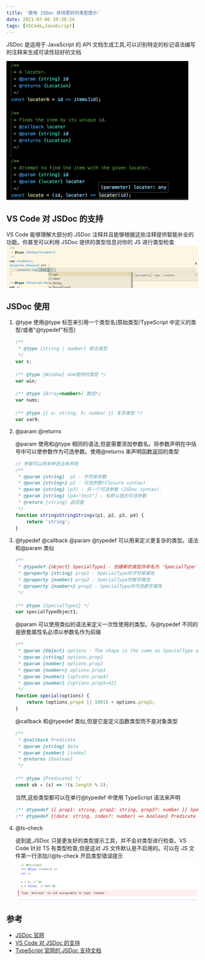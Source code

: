 ```yaml
---
title: '使用 JSDoc 获得更好的类型提示'
date: 2021-07-06 10:30:24
tags: [VSCode,JavaScript]
---
```



JSDoc 是适用于 JavaScript 的 API 文档生成工具,可以识别特定的标记语法编写的注释来生成可读性较好的文档

![](/img/1644201796767.png)

## VS Code 对 JSDoc 的支持

VS Code 能够理解大部分的 JSDoc 注释并且能够根据这些注释提供智能补全的功能。你甚至可以利用 JSDoc 提供的类型信息对你的 JS 进行类型检查
![](/img/1644201816782.png)

## JSDoc 使用

1. @type
   使用@type 标签来引用一个类型名(原始类型/TypeScript 中定义的类型/或者"@typedef"标签)

    ```js
    /**
     * @type {string | number} 联合类型
     */
    var s;

    /** @type {Window} dom提供的类型 */
    var win;

    /** @type {Array<number>} 数组*/
    var nums;

    /** @type {{ a: string, b: number }} 复杂类型 */
    var var9;
    ```

2. @param @returns

    @param 使用和@type 相同的语法,但是需要添加参数名。将参数声明在中括号中可以使参数作为可选参数。使用@returns 来声明函数返回的类型

    ```js
    // 参数可以用多种语法来声明
    /**
     * @param {string}  p1 - 字符串参数
     * @param {string=} p2 - 可选参数(Closure syntax)
     * @param {string} [p3] - 另一个可选参数 (JSDoc syntax).
     * @param {string} [p4="test"] - 有默认值的可选参数
     * @return {string} 返回值
     */
    function stringsStringStrings(p1, p2, p3, p4) {
        return 'string';
    }
    ```

3. @typedef @callback @param
   @typedef 可以用来定义更复杂的类型。语法和@param 类似

    ```js
    /**
     * @typedef {object} SpecialType1 - 创建新的类型并命名为 'SpecialType'
     * @property {string} prop1 - SpecialType的字符串属性
     * @property {number} prop2 - SpecialType的数字属性
     * @property {number=} prop3 - SpecialType的可选数字属性
     */

    /** @type {SpecialType1} */
    var specialTypeObject1;
    ```

    @param 可以使用类似的语法来定义一次性使用的类型。与@typedef 不同的是嵌套属性名必须以参数名作为前缀

    ```js
    /**
     * @param {Object} options - The shape is the same as SpecialType above
     * @param {string} options.prop1
     * @param {number} options.prop2
     * @param {number=} options.prop3
     * @param {number} [options.prop4]
     * @param {number} [options.prop5=42]
     */
    function special(options) {
        return (options.prop4 || 1001) + options.prop5;
    }
    ```

    @callback 和@typedef 类似,但是它是定义函数类型而不是对象类型

    ```js
    /**
     * @callback Predicate
     * @param {string} data
     * @param {number} [index]
     * @returns {boolean}
     */

    /** @type {Predicate} */
    const ok = (s) => !(s.length % 2);
    ```

    当然,这些类型都可以在单行@typedef 中使用 TypeScript 语法来声明

    ```js
    /** @typedef {{ prop1: string, prop2: string, prop3?: number }} SpecialType */
    /** @typedef {(data: string, index?: number) => boolean} Predicate */
    ```

4. @ts-check

    说到底,JSDoc 只是更友好的类型提示工具，并不会对类型进行检查。VS Code 针对 TS 有类型检查,但是这对 JS 文件默认是不启用的。可以在 JS 文件第一行添加//@ts-check 开启类型错误提示
  ![](/img/1644201840858.png)

## 参考

-   [JSDoc 官网](https://jsdoc.app/)
-   [VS Code 对 JSDoc 的支持](https://code.visualstudio.com/docs/languages/javascript#_jsdoc-support)
-   [TypeScript 官网的 JSDoc 支持文档](https://www.typescriptlang.org/docs/handbook/jsdoc-supported-types.html)

